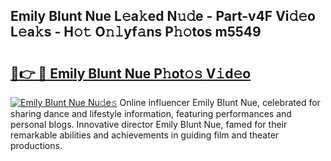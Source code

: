 ## Emily Blunt Nue L𝚎a𝚔ed N𝚞𝚍e - Part-v4F Vi𝚍𝚎o L𝚎a𝚔s - H𝚘𝚝 O𝚗𝚕yf𝚊ns P𝚑𝚘tos m5549

# <h2><a href="http://kf1jeq.oniu.top/?m=Emily+Blunt+Nue">🔗👉 🔴 Emily Blunt Nue P𝚑ot𝚘𝚜 V𝚒d𝚎o</a></h2>

[![Emily Blunt Nue Nu𝚍e𝚜](https://i.imgur.com/0qMVB7G.gif)](http://kf1jeq.oniu.top/?m=Emily+Blunt+Nue)
Online influencer Emily Blunt Nue, celebrated for sharing dance and lifestyle information, featuring performances and personal blogs. Innovative director Emily Blunt Nue, famed for their remarkable abilities and achievements in guiding film and theater productions.  
